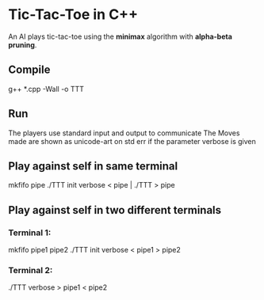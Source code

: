 # Tic-Tac-Toe in C++

An AI plays tic-tac-toe using the **minimax** algorithm with **alpha-beta pruning**.

## Compile

g++ *.cpp -Wall -o TTT

## Run

The players use standard input and output to communicate
The Moves made are shown as unicode-art on std err if the parameter verbose is given

## Play against self in same terminal

mkfifo pipe
./TTT init verbose < pipe | ./TTT > pipe

## Play against self in two different terminals
### Terminal 1:

mkfifo pipe1 pipe2
./TTT init verbose < pipe1 > pipe2

### Terminal 2:
./TTT verbose > pipe1 < pipe2
